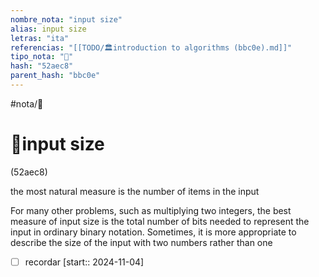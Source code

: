 ```yaml
---
nombre_nota: "input size"
alias: input size
letras: "ita"
referencias: "[[TODO/🏛️introduction to algorithms (bbc0e).md]]"
tipo_nota: "📑"
hash: "52aec8"
parent_hash: "bbc0e"
---
```


#nota/📑

# 📑input size
<div class="hash">(52aec8)</div>

the most natural measure is the number of items in the input
 
For many other problems, such as multiplying two integers, the best
measure of input size is the total number of bits needed to represent the input in
ordinary binary notation. Sometimes, it is more appropriate to describe the size of
the input with two numbers rather than one


- [ ] recordar  [start:: 2024-11-04]
